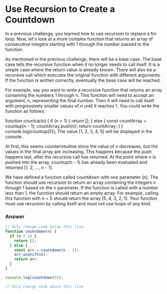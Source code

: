 # Use Recursion to Create a Countdown

In a previous challenge, you learned how to use recursion to replace a for loop. Now, let's look at a more complex function that returns an array of consecutive integers starting with 1 through the number passed to the function.

As mentioned in the previous challenge, there will be a base case. The base case tells the recursive function when it no longer needs to call itself. It is a simple case where the return value is already known. There will also be a recursive call which executes the original function with different arguments. If the function is written correctly, eventually the base case will be reached.

For example, say you want to write a recursive function that returns an array containing the numbers 1 through n. This function will need to accept an argument, n, representing the final number. Then it will need to call itself with progressively smaller values of n until it reaches 1. You could write the function as follows:

function countup(n) {
  if (n < 1) {
    return [];
  } else {
    const countArray = countup(n - 1);
    countArray.push(n);
    return countArray;
  }
}
console.log(countup(5));
The value [1, 2, 3, 4, 5] will be displayed in the console.

At first, this seems counterintuitive since the value of n decreases, but the values in the final array are increasing. This happens because the push happens last, after the recursive call has returned. At the point where n is pushed into the array, countup(n - 1) has already been evaluated and returned [1, 2, ..., n - 1].

We have defined a function called countdown with one parameter (n). The function should use recursion to return an array containing the integers n through 1 based on the n parameter. If the function is called with a number less than 1, the function should return an empty array. For example, calling this function with n = 5 should return the array [5, 4, 3, 2, 1]. Your function must use recursion by calling itself and must not use loops of any kind.


### Answer

```js
// Only change code below this line
function countdown(n) {
  if (n < 1) {
    return [];
  } else {
    const arr = countdown(n - 1);
    arr.unshift(n);
    return arr;
  }
}

console.log(countdown(5));

// Only change code above this line
```

